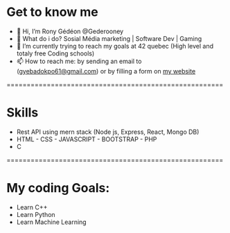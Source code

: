 # Get to know me

- 👋 Hi, I’m Rony Gédéon @Gederooney
- 👀 What do i do? Sosial Média marketing | Software Dev | Gaming
- 🌱 I’m currently trying to reach my goals at 42 quebec (High level and totaly free Coding schools)
- 📫 How to reach me: by sending an email to (gyebadokpo61@gmail.com) or  by filling a form on [my website](https://beautebibi.herokuapp.com/)

======================================================
# Skills

- Rest API using mern stack (Node js, Express, React, Mongo DB)
- HTML - CSS - JAVASCRIPT - BOOTSTRAP - PHP
- C 

======================================================
# My coding Goals:

- Learn C++
- Learn Python
- Learn Machine Learning
<!---
Gederooney/Gederooney is a ✨ special ✨ repository because its `README.md` (this file) appears on your GitHub profile.
You can click the Preview link to take a look at your changes.
--->

